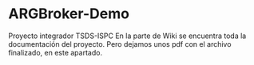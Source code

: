 # ARGBroker-Demo
Proyecto integrador TSDS-ISPC
En la parte de  Wiki se encuentra toda la documentación del proyecto. Pero dejamos unos pdf con el archivo finalizado, en este apartado.
